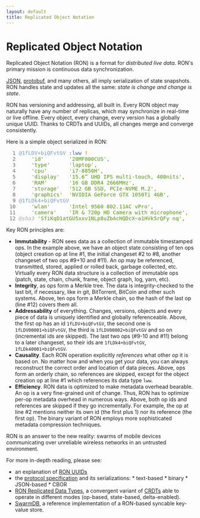 ```yaml
---
layout: default
title: Replicated Object Notation
---
```


# Replicated Object Notation

Replicated Object Notation (RON) is a format for *distributed live data*. 
RON's primary mission is continuous data synchronization.

[JSON](htp://json.org), [protobuf](https://developers.google.com/protocol-buffers/),
and many others, all imply serialization of state snapshots.
RON handles state and updates all the same: _state is change and change is state_.

RON has versioning and addressing, all built in.
Every RON object may naturally have any number of replicas,
which may synchronize in real-time or live offline. 
Every object, every change, every version has a globally unique UUID.
Thanks to CRDTs and UUIDs, all changes merge and converge consistently.

Here is a simple object serialized in RON:

<pre>
<font color="#6C6C6C">  1 </font><font color="#729FCF">@1fLDV+biQFvtGV</font> <font color="#3465A4">:lww</font> <font color="#AF5F00">!</font>
<font color="#6C6C6C">  2 </font>    <font color="#4E9A06">&apos;id&apos;</font>        <font color="#4E9A06">&apos;20MF000CUS&apos;</font><font color="#AF5F00">,</font>
<font color="#6C6C6C">  3 </font>    <font color="#4E9A06">&apos;type&apos;</font>      <font color="#4E9A06">&apos;laptop&apos;</font><font color="#AF5F00">,</font>
<font color="#6C6C6C">  4 </font>    <font color="#4E9A06">&apos;cpu&apos;</font>       <font color="#4E9A06">&apos;i7-8850H&apos;</font><font color="#AF5F00">,</font>
<font color="#6C6C6C">  5 </font>    <font color="#4E9A06">&apos;display&apos;</font>   <font color="#4E9A06">&apos;15.6” UHD IPS multi-touch, 400nits&apos;</font><font color="#AF5F00">,</font>
<font color="#6C6C6C">  6 </font>    <font color="#4E9A06">&apos;RAM&apos;</font>       <font color="#4E9A06">&apos;16 GB DDR4 2666MHz&apos;</font><font color="#AF5F00">,</font>
<font color="#6C6C6C">  7 </font>    <font color="#4E9A06">&apos;storage&apos;</font>   <font color="#4E9A06">&apos;512 GB SSD, PCIe-NVME M.2&apos;</font><font color="#AF5F00">,</font>
<font color="#6C6C6C">  8 </font>    <font color="#4E9A06">&apos;graphics&apos;</font>  <font color="#4E9A06">&apos;NVIDIA GeForce GTX 1050Ti 4GB&apos;</font><font color="#AF5F00">,</font>
<font color="#6C6C6C">  9 </font><font color="#729FCF">@1fLDk4+biQFvtGV</font>
<font color="#6C6C6C"> 10 </font>    <font color="#4E9A06">&apos;wlan&apos;</font>      <font color="#4E9A06">&apos;Intel 9560 802.11AC vPro&apos;</font><font color="#AF5F00">,</font>
<font color="#6C6C6C"> 11 </font>    <font color="#4E9A06">&apos;camera&apos;</font>    <font color="#4E9A06">&apos;IR &amp; 720p HD Camera with microphone&apos;</font><font color="#AF5F00">,</font>
<font color="#6C6C6C"> 12 </font><font color="#A8A8A8"><i>@sha3</i></font> <font color="#4E9A06">&apos;SfiKqD1atGU5xxv1NLp8uZbAcHQDcX~a1HVk5rQFy_nq&apos;</font><font color="#AF5F00">,</font>
</pre>

Key RON principles are:

- **Immutability** - RON sees data as a collection of immutable timestamped ops. 
        In the example above, we have an object state consisting of ten ops 
        (object creation op at line #1, the initial changeset #2 to #8,
        another changeset of two ops #9+10 and #11).
        An op may be referenced, transmitted, stored, applied or rolled back,
        garbage collected, etc.
        Virtually every RON data structure is a collection of immutable ops
        (patch, state, chain, chunk, frame, object graph, log, yarn, etc).
- **Integrity**, as ops form a Merkle tree.
        The data is integrity-checked to the last bit, if necessary, like
        in git, BitTorrent, BitCoin and other such systems.
        Above, ten ops form a Merkle chain, so the hash of the last op
        (line #12) covers them all.
- **Addressability** of everything. Changes, versions, objects and every
        piece of data is uniquely identified and globally referenceable.
        Above, the first op has an id `1fLDV+biQFvtGV`, the second one is
        `1fLDV00001+biQFvtGV`, the third is `1fLDV00002+biQFvtGV`
        and so on (incremental ids are skipped).
        The last two ops (#9-10 and #11) belong to a later changeset, so their
        ids are `1fLDk4+biQFvtGV`, `1fLDk40001+biQFvtGV`.
- **Causality**. Each RON operation explicitly *references* what other op
        it is based on.
        No matter how and when you get your data, you can always reconstruct
        the correct order and location of data pieces.
        Above, ops form an orderly chain, so references are skipped, except
        for the object creation op at line #1 which references its data type `lww`.
- **Efficiency**. RON data is optimized to make metadata overhead bearable.
        An op is a very fine-grained unit of change.
        Thus, RON has to optimize per-op metadata overhead in numerous ways.
        Above, both op ids and references are skipped if they go incrementally.
        For example, the op at line #2 mentions neither its own id
        (the first plus 1) nor its reference (the first op).
        The binary variant of RON employs more sophisticated metadata
        compression techniques. 

RON is an answer to the new reality: swarms of mobile devices communicating over unreliable wireless networks in an untrusted environment.

For more in-depth reading, please see:

* an explanation of [RON UUIDs](/uuids/)
* the [protocol specification](/specs/) and its serializations:
        * text-based
        * binary
        * JSON-based
        * CBOR
* [RON Replicated Data Types](/rdts/), a convergent variant of 
        [CRDTs](https://en.wikipedia.org/wiki/Conflict-free_replicated_data_type)
        able to operate in different modes (op-based, state-based, delta-enabled).
* [SwarmDB](/swarm/), a reference implementation of a RON-based syncable key-value store.

